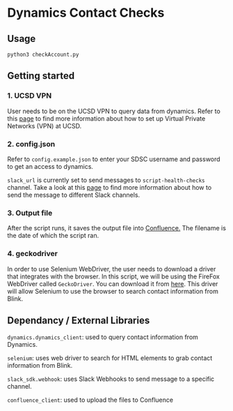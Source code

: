 # Dynamics Contact Checks


## Usage

```
python3 checkAccount.py
```

## Getting started

### 1. UCSD VPN
User needs to be on the UCSD VPN to query data from dynamics. 
Refer to this [page](https://blink.ucsd.edu/technology/network/connections/off-campus/VPN/) to find more information about how to set up Virtual Private Networks (VPN) at UCSD.

### 2. config.json
Refer to `config.example.json` to enter your SDSC username and password to get an access to dynamics. 


`slack_url` is currently set to send messages to `script-health-checks` channel. Take a look at this [page](https://sdsc-ucsd.atlassian.net/wiki/spaces/CS/pages/631734751/Slack+Client-Service-Bot) to find more information about how to send the message to different Slack channels.

### 3. Output file
After the script runs, it saves the output file into [Confluence.](https://sdsc-ucsd.atlassian.net/wiki/spaces/CS/pages/2151907329/Dynamics+Contact+Check+Output+WIP) The filename is the date of which the script ran. 

### 4. geckodriver
In order to use Selenium WebDriver, the user needs to download a driver that integrates with the browser. In this script, we will be using the FireFox WebDriver called `GeckoDriver`. You can download it from [here](https://github.com/mozilla/geckodriver/releases). This driver will allow Selenium to use the browser to search contact information from Blink.

## Dependancy / External Libraries

`dynamics.dynamics_client`: used to query contact information from Dynamics.

`selenium`: uses web driver to search for HTML elements to grab contact information from Blink.

`slack_sdk.webhook`: uses Slack Webhooks to send message to a specific channel.

`confluence_client`: used to upload the files to Confluence